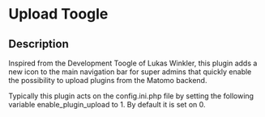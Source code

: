 # Upload Toogle

## Description

Inspired from the Development Toogle of Lukas Winkler, this plugin adds a new icon to the main navigation bar for super admins that quickly enable the possibility to upload plugins from the Matomo backend.

Typically this plugin acts on the config.ini.php file by setting the following variable enable_plugin_upload to 1. By default it is set on 0.
